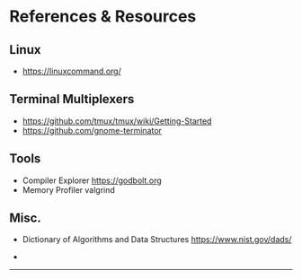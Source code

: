 # References & Resources

## Linux
   - https://linuxcommand.org/

## Terminal Multiplexers
   - https://github.com/tmux/tmux/wiki/Getting-Started
   - https://github.com/gnome-terminator


## Tools
   - Compiler Explorer
      https://godbolt.org
   - Memory Profiler
      valgrind

## Misc.
   - Dictionary of Algorithms and Data Structures
	https://www.nist.gov/dads/

   - 
---
